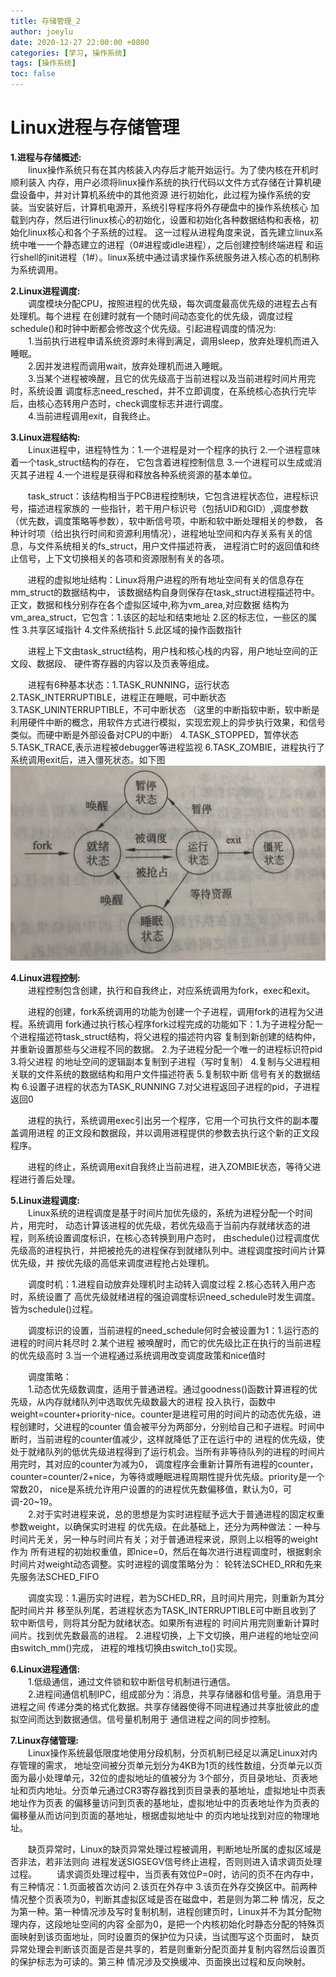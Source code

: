 ```yaml
---
title: 存储管理_2
author: joeylu
date: 2020-12-27 22:00:00 +0800
categories: [学习, 操作系统]
tags: [操作系统]
toc: false
---
```

# Linux进程与存储管理
**1.进程与存储概述:**  
&ensp;&ensp;&ensp;&ensp;linux操作系统只有在其内核装入内存后才能开始运行。为了使内核在开机时顺利装入
内存，用户必须将linux操作系统的执行代码以文件方式存储在计算机硬盘设备中，并对计算机系统中的其他资源
进行初始化，此过程为操作系统的安装。当安装好后，计算机电源开，系统引导程序将外存硬盘中的操作系统核心
加载到内存，然后进行linux核心的初始化，设置和初始化各种数据结构和表格，初始化linux核心和各个子系统的过程。
这一过程从进程角度来说，首先建立linux系统中唯一一个静态建立的进程（0#进程或idle进程），之后创建控制终端进程
和运行shell的init进程（1#）。linux系统中通过请求操作系统服务进入核心态的机制称为系统调用。  
  
**2.Linux进程调度:**  
&ensp;&ensp;&ensp;&ensp;调度模块分配CPU，按照进程的优先级，每次调度最高优先级的进程去占有处理机。每个进程
在创建时就有一个随时间动态变化的优先级，调度过程schedule()和时钟中断都会修改这个优先级。引起进程调度的情况为:  
&ensp;&ensp;&ensp;&ensp;1.当前执行进程申请系统资源时未得到满足，调用sleep，放弃处理机而进入睡眠。  
&ensp;&ensp;&ensp;&ensp;2.因并发进程而调用wait，放弃处理机而进入睡眠。  
&ensp;&ensp;&ensp;&ensp;3.当某个进程被唤醒，且它的优先级高于当前进程以及当前进程时间片用完时，系统设置
调度标志need_resched，并不立即调度，在系统核心态执行完毕后，由核心态转用户态时，check调度标志并进行调度。  
&ensp;&ensp;&ensp;&ensp;4.当前进程调用exit，自我终止。  
  
**3.Linux进程结构:**  
&ensp;&ensp;&ensp;&ensp;Linux进程中，进程特性为：1.一个进程是对一个程序的执行 2.一个进程意味着一个task_struct结构的存在，
它包含着进程控制信息 3.一个进程可以生成或消灭其子进程 4.一个进程是获得和释放各种系统资源的基本单位。  
  
&ensp;&ensp;&ensp;&ensp;task_struct：该结构相当于PCB进程控制块，它包含进程状态位，进程标识号，描述进程家族的
一些指针，若干用户标识号（包括UID和GID）,调度参数（优先数，调度策略等参数），软中断信号项，中断和软中断处理相关的参数，
各种计时项（给出执行时间和资源利用情况），进程地址空间和内存关系有关的信息，与文件系统相关的fs_struct，用户文件描述符表，
进程消亡时的返回值和终止信号，上下文切换相关的各项和资源限制有关的各项。  
  
&ensp;&ensp;&ensp;&ensp;进程的虚拟地址结构：Linux将用户进程的所有地址空间有关的信息存在mm_struct的数据结构中，
该数据结构自身则保存在task_struct进程描述符中。正文，数据和栈分别存在各个虚拟区域中,称为vm_area,对应数据
结构为vm_area_struct，它包含：1.该区的起址和结束地址 2.区的标志位，一些区的属性 3.共享区域指针 4.文件系统指针 5.此区域的操作函数指针  

&ensp;&ensp;&ensp;&ensp;进程上下文由task_struct结构，用户栈和核心栈的内容，用户地址空间的正文段、数据段、
硬件寄存器的内容以及页表等组成。  
  
&ensp;&ensp;&ensp;&ensp;进程有6种基本状态：1.TASK_RUNNING，运行状态 2.TASK_INTERRUPTIBLE，进程正在睡眠，可中断状态 3.TASK_UNINTERRUPTIBLE，不可中断状态
（这里的中断指软中断，软中断是利用硬件中断的概念，用软件方式进行模拟，实现宏观上的异步执行效果，和信号类似。而硬中断是外部设备对CPU的中断） 
4.TASK_STOPPED，暂停状态 5.TASK_TRACE,表示进程被debugger等进程监视 6.TASK_ZOMBIE，进程执行了系统调用exit后，进入僵死状态。如下图  
![joey 图标](/assets/img/sample/5_1.jpg)  

**4.Linux进程控制:**  
&ensp;&ensp;&ensp;&ensp;进程控制包含创建，执行和自我终止，对应系统调用为fork，exec和exit。  
  
&ensp;&ensp;&ensp;&ensp;进程的创建，fork系统调用的功能为创建一个子进程，调用fork的进程为父进程。系统调用
fork通过执行核心程序fork过程完成的功能如下：1.为子进程分配一个进程描述符task_struct结构，将父进程的描述符内容
复制到新创建的结构仲，并重新设置那些与父进程不同的数据。 2.为子进程分配一个唯一的进程标识符pid 3.将父进程
的地址空间的逻辑副本复制到子进程（写时复制） 4.复制与父进程相关联的文件系统的数据结构和用户文件描述符表  5.复制软中断
信号有关的数据结构 6.设置子进程的状态为TASK_RUNNING 7.对父进程返回子进程的pid，子进程返回0
  
&ensp;&ensp;&ensp;&ensp;进程的执行，系统调用exec引出另一个程序，它用一个可执行文件的副本覆盖调用进程
的正文段和数据段，并以调用进程提供的参数去执行这个新的正文段程序。  
  
&ensp;&ensp;&ensp;&ensp;进程的终止，系统调用exit自我终止当前进程，进入ZOMBIE状态，等待父进程进行善后处理。  

**5.Linux进程调度:**  
&ensp;&ensp;&ensp;&ensp;Linux系统的进程调度是基于时间片加优先级的，系统为进程分配一个时间片，用完时，
动态计算该进程的优先级，若优先级高于当前内存就绪状态的进程，则系统设置调度标识，在核心态转换到用户态时，
由schedule()过程调度优先级高的进程执行，并把被抢先的进程保存到就绪队列中。进程调度按时间片计算优先级，并
按优先级的高低来调度进程抢占处理机。  

&ensp;&ensp;&ensp;&ensp;调度时机：1.进程自动放弃处理机时主动转入调度过程 2.核心态转入用户态时，系统设置了
高优先级就绪进程的强迫调度标识need_schedule时发生调度。皆为schedule()过程。  

&ensp;&ensp;&ensp;&ensp;调度标识的设置，当前进程的need_schedule何时会被设置为1：1.运行态的进程的时间片耗尽时 2.某个进程
被唤醒时，而它的优先级比正在执行的当前进程的优先级高时 3.当一个进程通过系统调用改变调度政策和nice值时  

&ensp;&ensp;&ensp;&ensp;调度策略：  
&ensp;&ensp;&ensp;&ensp;1.动态优先级数调度，适用于普通进程。通过goodness()函数计算进程的优先级，从内存就绪队列中选取优先级数最大的进程
投入执行，函数中weight=counter+priority-nice。counter是进程可用的时间片的动态优先级，进程创建时，父进程的counter
值会被平分为两部分，分别给自己和子进程。时间中断时，当前进程的counter值减少，这样就降低了正在运行中的
进程的优先级，使处于就绪队列的低优先级进程得到了运行机会。当所有非等待队列的进程的时间片用完时，其对应的counter为减为0，
调度程序会重新计算所有进程的counter，counter=counter/2+nice，为等待或睡眠进程周期性提升优先级。priority是一个常数20，
nice是系统允许用户设置的的进程优先数偏移值，默认为0，可调-20~19。  
&ensp;&ensp;&ensp;&ensp;2.对于实时进程来说，总的思想是为实时进程赋予远大于普通进程的固定权重参数weight，以确保实时进程
的优先级。在此基础上，还分为两种做法：一种与时间片无关，另一种与时间片有关；对于普通进程来说，原则上以相等的weight作为
所有进程的初始权重值，即nice=0，然后在每次进行进程调度时，根据剩余时间片对weight动态调整。实时进程的调度策略分为：
轮转法SCHED_RR和先来先服务法SCHED_FIFO  
  
&ensp;&ensp;&ensp;&ensp;调度实现：1.遍历实时进程，若为SCHED_RR，且时间片用完，则重新为其分配时间片并
移至队列尾，若进程状态为TASK_INTERRUPTIBLE可中断且收到了软中断信号，则将其分配为就绪状态。如果所有进程的
时间片用完则重新计算时间片。找到优先数最高的进程。 2.进程切换，上下文切换，用户进程的地址空间由switch_mm()完成，
进程的堆栈切换由switch_to()实现。  

**6.Linux进程通信:**  
&ensp;&ensp;&ensp;&ensp;1.低级通信，通过文件锁和软中断信号机制进行通信。  
&ensp;&ensp;&ensp;&ensp;2.进程间通信机制IPC，组成部分为：消息，共享存储器和信号量。消息用于进程之间
传递分类的格式化数据。共享存储器使得不同进程通过共享批彼此的虚拟空间而达到数据通信。信号量机制用于
通信进程之间的同步控制。  

**7.Linux存储管理:**  
&ensp;&ensp;&ensp;&ensp;Linux操作系统最低限度地使用分段机制，分页机制已经足以满足Linux对内存管理的需求，
地址空间被分页单元划分为4KB为1页的线性数组，分页单元以页面为最小处理单元，32位的虚拟地址的值被分为
3个部分，页目录地址、页表地址和页内地址。分页单元通过CR3寄存器找到页目录表的基地址，虚拟地址中页表地址作为页表
的偏移量访问到页表的基地址，虚拟地址中的页表地址作为页表的偏移量从而访问到页面的基地址，根据虚拟地址中
的页内地址找到对应的物理地址。  
  
&ensp;&ensp;&ensp;&ensp;缺页异常时，Linux的缺页异常处理过程被调用，判断地址所属的虚拟区域是否非法，若非法则向
进程发送SIGSEGV信号终止进程，否则则进入请求调页处理过程。
&ensp;&ensp;&ensp;&ensp;请求调页处理过程中，当页表有效位P=0时，访问的页不在内存中，有三种情况：1.页面被首次访问 
2.该页在外存中 3.该页在外存交换区中。前两种情况整个页表项为0，判断其虚拟区域是否在磁盘中，若是则为第二种
情况，反之为第一种。第一种情况涉及写时复制机制，进程创建页时，Linux并不为其分配物理内存，这段地址空间的内容
全部为0，是把一个内核初始化时静态分配的特殊页面映射到该页面地址，同时设置页的保护位为只读，当试图写这个页面时，
缺页异常处理会判断该页面是否是共享的，若是则重新分配页面并复制内容然后设置页的保护标志为可读的。第三种
情况涉及交换缓冲、页面换出过程和反向映射。  